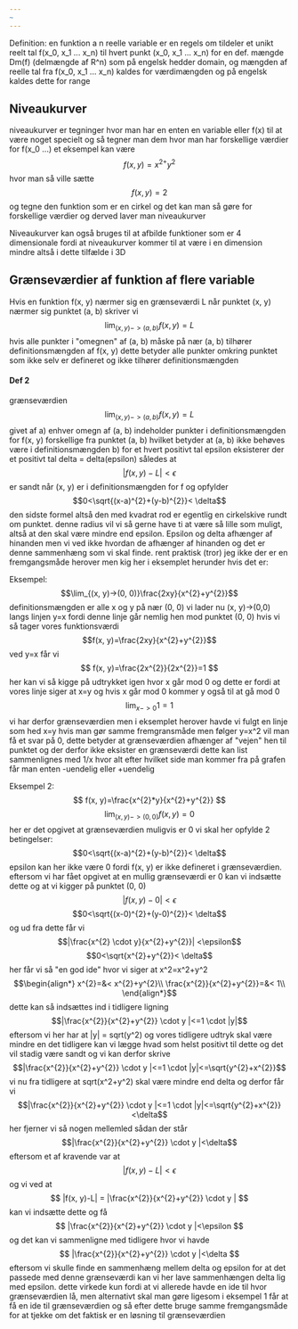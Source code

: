 ```yaml
---
~
---
```

Definition:
en funktion a n reelle variable er en regels om tildeler et unikt reelt tal f(x_0, x_1 ... x_n) til hvert punkt (x_0, x_1 ... x_n) for en def. mængde Dm(f)  (delmængde af R^n) som på engelsk hedder domain, og mængden af reelle tal fra f(x_0, x_1 ... x_n) kaldes for værdimængden og på engelsk kaldes dette for range

## Niveaukurver
niveaukurver er tegninger hvor man har en enten en variable eller f(x) til at være noget specielt og så tegner man dem hvor man har forskellige værdier for f(x_0 ...)
et eksempel kan være 
$$f(x,y)=x^{2+}y^{2}$$
hvor man så ville sætte $$f(x,y)=2$$
og tegne den funktion som er en cirkel og det kan man så gøre for forskellige værdier og derved laver man niveaukurver



Niveaukurver kan også bruges til at afbilde funktioner som er 4 dimensionale fordi at niveaukurver kommer til at være i en dimension mindre altså i dette tilfælde i 3D


## Grænseværdier af funktion af flere variable
Hvis en funktion f(x, y) nærmer sig en grænseværdi L når punktet (x, y) nærmer sig punktet (a, b) skriver vi $$
\lim_{(x,y)->(a,b)}f(x, y) = L
$$
hvis alle punkter i "omegnen" af (a, b) måske på nær (a, b) tilhører definitionsmængden af f(x, y)
dette betyder alle punkter omkring punktet som ikke selv er defineret og ikke tilhører definitionsmængden 

#### Def 2
grænseværdien
$$\lim_{(x, y)->(a, b)}f(x,y) = L$$
givet af
a) enhver omegn af (a, b) indeholder punkter i definitionsmængden for f(x, y) forskellige fra punktet (a, b) hvilket betyder at (a, b) ikke behøves være i definitionsmængden 
b) for et hvert positivt tal epsilon eksisterer der et positivt tal delta = delta(epsilon) således at 
$$|f(x, y) -L| <\epsilon$$
er sandt når (x, y) er i definitionsmængden for f og opfylder
$$0<\sqrt{(x-a)^{2}+(y-b)^{2}}< \delta$$
den sidste formel altså den med kvadrat rod er egentlig en cirkelskive rundt om punktet. denne radius vil vi så gerne have ti at være så lille som muligt, altså at den skal være mindre end epsilon. Epsilon og delta afhænger af hinanden men vi ved ikke hvordan de afhænger af hinanden og det er denne sammenhæng som vi skal finde.
rent praktisk (tror) jeg ikke der er en fremgangsmåde herover men kig her i eksemplet herunder hvis det er:

Eksempel:
$$\lim_{(x, y)->(0, 0)}\frac{2xy}{x^{2}+y^{2}}$$
definitionsmængden er alle x og y på nær (0, 0)
vi lader nu (x, y)->(0,0) langs linjen y=x fordi denne linje går nemlig hen mod punktet (0, 0)
hvis vi så tager vores funktionsværdi
$$f(x, y)=\frac{2xy}{x^{2}+y^{2}}$$
ved y=x får vi
$$
f(x, y)=\frac{2x^{2}}{2x^{2}}=1
$$
her kan vi så kigge på udtrykket igen hvor x går mod 0 og dette er fordi at vores linje siger at x=y og hvis x går mod 0 kommer y også til at gå mod 0
$$\lim_{x->0}1=1$$
vi har derfor grænseværdien men i eksemplet herover havde vi fulgt en linje som hed x=y hvis man gør samme fremgransmåde men følger y=x^2 vil man få et svar på 0, dette betyder at grænseværdien afhænger af "vejen" hen til punktet og der derfor ikke eksister en grænseværdi
dette kan list sammenlignes med 1/x hvor alt efter hvilket side man kommer fra på grafen får man enten -uendelig eller +uendelig



Eksempel 2:
$$
f(x, y)=\frac{x^{2}*y}{x^{2}+y^{2}}
$$
$$
\lim_{(x,y)->(0,0)}f(x, y)=0
$$
her er det opgivet at grænseværdien muligvis er 0
vi skal her opfylde 2 betingelser:
$$0<\sqrt{(x-a)^{2}+(y-b)^{2}}< \delta$$
 epsilon kan her ikke være 0 fordi f(x, y) er ikke defineret i grænseværdien.
eftersom vi har fået opgivet at en mullig grænseværdi er 0 kan vi indsætte dette og at vi kigger på punktet (0, 0)
$$|f(x, y) -0| <\epsilon$$
$$0<\sqrt{(x-0)^{2}+(y-0)^{2}}< \delta$$
og ud fra dette får vi
$$|\frac{x^{2} \cdot y}{x^{2}+y^{2}}| <\epsilon$$
$$0<\sqrt{x^{2}+y^{2}}< \delta$$
her får vi så "en god ide" hvor vi siger at x^2=x^2+y^2 
$$\begin{align*}
x^{2}=&< x^{2}+y^{2}\\
\frac{x^{2}}{x^{2}+y^{2}}=&<  1\\
\end{align*}$$
dette kan så indsættes ind i tidligere ligning
$$|\frac{x^{2}}{x^{2}+y^{2}} \cdot y |<=1 \cdot |y|$$
eftersom vi her har at |y| = sqrt(y^2) og vores tidligere udtryk skal være mindre en det tidligere kan vi lægge hvad som helst positivt til dette og det vil stadig være sandt og vi kan derfor skrive
$$|\frac{x^{2}}{x^{2}+y^{2}} \cdot y |<=1 \cdot |y|<=\sqrt{y^{2}+x^{2}}$$
vi nu fra tidligere at sqrt(x^2+y^2) skal være mindre end delta og derfor får vi
$$|\frac{x^{2}}{x^{2}+y^{2}} \cdot y |<=1 \cdot |y|<=\sqrt{y^{2}+x^{2}}<\delta$$
her fjerner vi så nogen mellemled sådan der står
$$|\frac{x^{2}}{x^{2}+y^{2}} \cdot y |<\delta$$
eftersom et af kravende var at
$$
|f(x, y) -L|<\epsilon
$$
og vi ved at 
$$
|f(x, y)-L| = |\frac{x^{2}}{x^{2}+y^{2}} \cdot y |
$$
kan vi indsætte dette og få
$$
|\frac{x^{2}}{x^{2}+y^{2}} \cdot y |<\epsilon
$$
og det kan vi sammenligne med tidligere hvor vi havde
$$
|\frac{x^{2}}{x^{2}+y^{2}} \cdot y |<\delta
$$
eftersom vi skulle finde en sammenhæng mellem delta og epsilon for at det passede med denne grænseværdi kan vi her lave sammenhængen delta lig med epsilon.
dette virkede kun fordi at vi allerede havde en ide til hvor grænseværdien lå, men alternativt skal man gøre ligesom i eksempel 1 får at få en ide til grænseværdien og så efter dette bruge samme fremgangsmåde for at tjekke om det faktisk er en løsning til grænseværdien